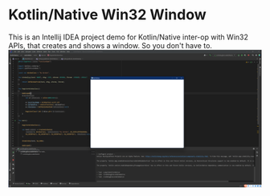  # Kotlin/Native Win32 Window
 This is an Intellij IDEA project demo for Kotlin/Native inter-op with Win32 APIs, 
 that creates and shows a window. So you don't have to.
 ![](screenshot/running.png)